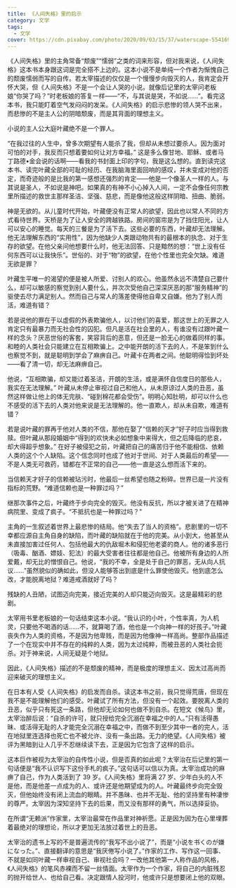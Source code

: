 ```yaml
---
title: 《人间失格》里的启示
category: 文学
tags:
  - 文学
cover: https://cdn.pixabay.com/photo/2020/09/03/15/37/waterscape-5541692_960_720.jpg
---
```


《人间失格》里的主角常备“颓废”“懦弱”之类的词来形容，但对我来说，《人间失格》这本书本身跟这词是完全搭不上边的。这本小说不是单纯一个作者为惭愧自己的颓废懦弱而写的自传。若太宰描述的仅仅是一个慢慢步向毁灭的人，我肯定会开怀大哭，但《人间失格》不是一个会让人哭的小说。就像后记里的太宰问老板娘“你哭了吗？”时老板娘的答复一样——“不，与其说是哭，不如说……”。看完这本书，我只能盯着空气发闷闷的发呆。《人间失格》的启示悲惨的领人哭不出来，而悲惨的不是主人公的阴暗颓废，而是其背面的理想主义。

小说的主人公大庭叶藏绝不是一个罪人。

“在我过往的人生中，曾多次期望有人能杀了我，但却从未想过要杀人。因为面对可怕的对手，我反而只想着要如何让对方幸福。” 这是多么像甘地、耶稣、或者马丁路德•金会说的话啊——看我的书封面上印的字句，我是这么想的。直到读完这本书、读完叶藏全部的可耻的经历、在我脑海里面回响的感叹，并未变成对他的否定，而奇迹般的是比我的第一感想还强烈的肯定——他是一个像圣人一样的人。与其说是圣人，不如说是神吧。如果真的有神不小心掉入人间，一定不会像任何宗教里所描述的救世主那样圣洁、坚强、慈悲，而是像他这般这样阴暗、扭曲、脆弱。

神是无欲的。从儿童时代开始，叶藏便没有正常人的欲望，因此也以常人不同的方式看待世界。天桥是为了让人安全的跨越铁路。房间的窗帘是为了挡住阳光，让人可以安心的睡觉。每天的三餐是为了活下去。这些必要的东西，叶藏却无法理解。他无法理解东西的“实用性”，因为他缺少人类跟动物共有的最根本的执念、对于生存的欲望。在他父亲问他想要什么时，他无法回答、只是黯然的想：“世上没有任何东西可以让我快乐”。世俗的、对于“物”的欲望，在他个性里也完全欠缺。难道无欲是罪？

叶藏生平唯一的渴望的便是被人所爱、讨别人的欢心。他虽然永远不清楚自己要什么，却可以敏感的察觉到别人要什么，并次次受他自己深深厌恶的那“服务精神”的驱使去尽力满足别人。然而自己与常人的落差使得他自卑又自嫌。他为了别人而活，难道有错？

若是说他的罪在于以虚假的外表欺骗他人，以讨他们的喜爱，那这世上的无罪之人肯定只有最暴力而无社会性的囚犯。但凡是活在社会里的人，有谁没有过跟叶藏一样的念头？厌恶世俗的客套，笑容背后的恶意，但还是一脸无心的做着同样的事。和睦的人类社会只能建立在互相欺骗上。之中能开朗的活下去的人，不是笨到什么也察觉不到，就是聪明到学会了麻痹自己。叶藏卡在两者之间。他聪明得恰到坏处——看了清一切，却无法麻痹自己。

他说，“互相欺骗，却又能过着圣洁，开朗的生活，或是满怀自信度日的那些人，我实在无法理解。” 叶藏从未停止审视过自己和他人，从未原谅过人类的丑恶，虽然这样做让他上的体无完肤、“碰到棉花都会受伤”。明明心知肚明，却可以什么也不感受的活下去的人类对他来说是无法理解的。他一直欺人，却从未自欺，难道有错？

若是说叶藏的罪再于他对人类的不信，那他在娶了“信赖的天才”好子时应当得到救赎。但叶藏从那段婚姻中“得到的欢快未必如想象中来得大，但之后降临的悲哀，却大得超乎想象。” 在好子被侵犯之前，叶藏把自己的痛苦归于他不能相信、依赖人类的这个个人缺陷。这个信念同时也成了他对于世间、对于人类最后的希望——不是人类无可救药，错都在不正常的自己——他一直是这么想而活下来的。

当信赖天才好子的信赖被玷污时，他最后一丝希望也随之粉碎。世界已是一片没有指标的荒野。“难道信赖也是一种罪过吗？”

继那次事件之后，叶藏终于步向完全的毁灭。他没有反抗，所以才被关进了在精神病院里、变成了疯子。“不抵抗也是一种罪过吗？”

主角的一生叙述着世界上最悲惨的结局。他“失去了当人的资格”。悲剧里的一切不幸都应源自主角自身的缺陷，而叶藏的缺陷就在于他的完美。从小到大，他甚至从未直接加害过任何人、包括他最大的仇敌堀木和侵犯他老婆的商人。他的诸多恶行（吸毒、酗酒、嫖妓、犯法）的最大受害者往往都是他自己。他被所有身边的人所爱戴，却无比的憎恨自己。他说，“我的不幸，全是处于自己的罪恶，无从向人抗议……”虽然貌似的确如此，但没人能够答出到底是什么罪使他毁灭。他到底怎么改，才能脱离地狱？难道戒酒就好了吗？

残缺的人丑陋，试图迈向完美，接近完美的人却只能迈向毁灭。这是最精彩的悲剧。

太宰用书里老板娘的一句话结束这本小说。“我认识的小叶，个性率真，为人机灵，只要他不喝酒的话……不，就算喝了酒，他也是一个向神一样的好孩子。”叶藏丧失作为人类的资格，不是因为他卑贱，而是因为他像神一样高尚。整部作品描述了一个在现实中并不存在的纯粹的人类，因为太过纯粹，而被丑恶的人类社会扼杀。对于神来说，人间无疑是个地狱。

因此，《人间失格》描述的不是颓废的精神，而是极度的理想主义、因太过高尚而迎来破灭的理想主义。

在日本有人受《人间失格》的启发而自杀。读这本书之前，我只觉得荒唐，但现在我不是不能理解他们的感受。叶藏试了所有方法，但没有一个起效。要脱离人类的丑恶，似乎只有死这一条路，但他却无论如何也做不到自杀。在短文《候鸟》里，太宰治醉后说：“自杀的许可，就只授给完全沉溺在幸福之中的人。”只有活得愚昧、或活得无耻的人才能完全沉溺在幸福之中，而做不到至少其中一者的完人，活在地狱里连选择也死亡也不被允许、没有一条出路。无力的绝望。《人间失格》被评为黑暗到让人几乎不忍继续读下去，正是因为它包含了这样的启示。

这本巨作被视为太宰治的自传性小说，但是否真的如此呢？太宰治在后记里的第一句话便是“我不认识写下这份手札的疯子。”这句话可以信以为真。太宰治成功的麻痹了自己，作为人类活到了 39 岁。《人间失格》里将满 27 岁、少年白头的人不是他，而是他差一点成为的人、或许还是他期望成为的人。叶藏最终步向完全毁灭，但他始终没有闭上流血的眼睛。并不愚昧、也并不无耻、他的坚持里有种凄惨的尊严。太宰因为深知坚持下去的后果，而又没有那样的勇气，所以选择妥协。

在所谓“无赖派”作家里，太宰治最常在作品里对神祈愿。正是因为因为在心里埋葬着最绝对的理想论，所以才更加无法放过着世上的丑恶。

太宰治的遗书上写的不是普遍流传的“我写不出小说了”，而是“小说を书くのが嫌になった。”、直接翻译的意思是“我厌倦写小说了。”作家的工作、写作这一回事、不就是如同叶藏一样审视自己、审视社会吗？一改他其他第一人称作品的风格，《人间失格》的笔风赤裸而不留一丝情面。太宰作为一个作家，将自己的内脏残忍的抛开给世人、也给自己看。决定跟情人投河时，他或许只是想要闭上他的双眼。
